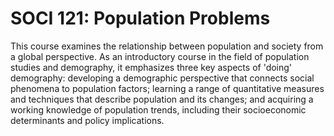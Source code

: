 # SOCI 121: Population Problems

This course examines the relationship between population and society from a global perspective. As an introductory course in the field of population studies and demography, it emphasizes three key aspects of 'doing' demography: developing a demographic perspective that connects social phenomena to population factors; learning a range of quantitative measures and techniques that describe population and its changes; and acquiring a working knowledge of population trends, including their socioeconomic determinants and policy implications.